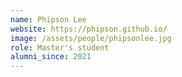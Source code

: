 ```yaml
---
name: Phipson Lee
website: https://phipson.github.io/
image: /assets/people/phipsonlee.jpg
role: Master's student
alumni_since: 2021
---
```

